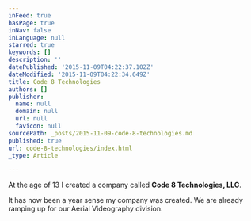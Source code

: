 ```yaml
---
inFeed: true
hasPage: true
inNav: false
inLanguage: null
starred: true
keywords: []
description: ''
datePublished: '2015-11-09T04:22:37.102Z'
dateModified: '2015-11-09T04:22:34.649Z'
title: Code 8 Technologies
authors: []
publisher:
  name: null
  domain: null
  url: null
  favicon: null
sourcePath: _posts/2015-11-09-code-8-technologies.md
published: true
url: code-8-technologies/index.html
_type: Article

---
```

At the age of 13 I created a company called **Code 8 Technologies, LLC**.

It has now been a year sense my company was created. We are already ramping up for our Aerial Videography division.